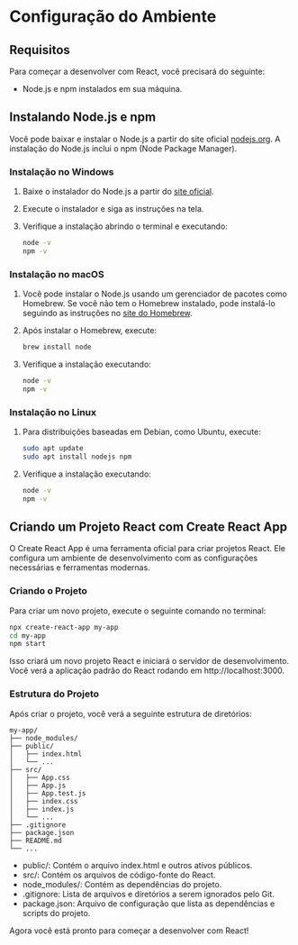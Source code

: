 # Configuração do Ambiente

## Requisitos

Para começar a desenvolver com React, você precisará do seguinte:
- Node.js e npm instalados em sua máquina.

## Instalando Node.js e npm

Você pode baixar e instalar o Node.js a partir do site oficial [nodejs.org](https://nodejs.org/). A instalação do Node.js inclui o npm (Node Package Manager).

### Instalação no Windows

1. Baixe o instalador do Node.js a partir do [site oficial](https://nodejs.org/).
2. Execute o instalador e siga as instruções na tela.
3. Verifique a instalação abrindo o terminal e executando:

    ```bash
    node -v
    npm -v
    ```

### Instalação no macOS

1. Você pode instalar o Node.js usando um gerenciador de pacotes como Homebrew. Se você não tem o Homebrew instalado, pode instalá-lo seguindo as instruções no [site do Homebrew](https://brew.sh/).
2. Após instalar o Homebrew, execute:

    ```bash
    brew install node
    ```

3. Verifique a instalação executando:

    ```bash
    node -v
    npm -v
    ```

### Instalação no Linux

1. Para distribuições baseadas em Debian, como Ubuntu, execute:

    ```bash
    sudo apt update
    sudo apt install nodejs npm
    ```

2. Verifique a instalação executando:

    ```bash
    node -v
    npm -v
    ```

## Criando um Projeto React com Create React App

O Create React App é uma ferramenta oficial para criar projetos React. Ele configura um ambiente de desenvolvimento com as configurações necessárias e ferramentas modernas.

### Criando o Projeto

Para criar um novo projeto, execute o seguinte comando no terminal:

```bash
npx create-react-app my-app
cd my-app
npm start
```

Isso criará um novo projeto React e iniciará o servidor de desenvolvimento. Você verá a aplicação padrão do React rodando em http://localhost:3000.

### Estrutura do Projeto

Após criar o projeto, você verá a seguinte estrutura de diretórios:

```plaintext
my-app/
├── node_modules/
├── public/
│   ├── index.html
│   └── ...
├── src/
│   ├── App.css
│   ├── App.js
│   ├── App.test.js
│   ├── index.css
│   ├── index.js
│   └── ...
├── .gitignore
├── package.json
├── README.md
└── ...
```

* public/: Contém o arquivo index.html e outros ativos públicos.
* src/: Contém os arquivos de código-fonte do React.
* node_modules/: Contém as dependências do projeto.
* .gitignore: Lista de arquivos e diretórios a serem ignorados pelo Git.
* package.json: Arquivo de configuração que lista as dependências e scripts do projeto.

Agora você está pronto para começar a desenvolver com React!